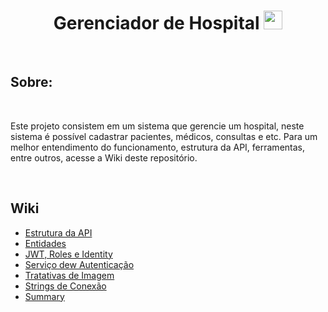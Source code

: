 <h1 align="center">Gerenciador de Hospital <img src="https://raw.githubusercontent.com/tomchen/stack-icons/master/logos/c-sharp.svg" width="30px"></h1>
<br/>

<h2>Sobre:</h2>
<br/>

<p>
	Este projeto consistem em um sistema que gerencie um hospital, neste sistema é possível cadastrar pacientes, médicos, consultas e etc.
	Para um melhor entendimento do funcionamento, estrutura da API, ferramentas, entre outros, acesse a Wiki deste repositório.
</p>
<br/>

<h2>Wiki</h2>
<ul>
	<li><a href="https://github.com/LuisFernandoPBPereira/GerenciadorHospital_CRUD_CSharp/wiki/Estrutura-da-API">Estrutura da API</a></li>
	<li><a href="https://github.com/LuisFernandoPBPereira/GerenciadorHospital_CRUD_CSharp/wiki/Entidades">Entidades</a></li>
	<li><a href="https://github.com/LuisFernandoPBPereira/GerenciadorHospital_CRUD_CSharp/wiki/JWT,-Roles-e-Identity">JWT, Roles e Identity</a></li>
	<li><a href="https://github.com/LuisFernandoPBPereira/GerenciadorHospital_CRUD_CSharp/wiki/Servi%C3%A7o-de-Autentica%C3%A7%C3%A3o">Serviço dew Autenticação</a></li>
	<li><a href="https://github.com/LuisFernandoPBPereira/GerenciadorHospital_CRUD_CSharp/wiki/Tratativas-de-Imagem">Tratativas de Imagem</a></li>
	<li><a href="https://github.com/LuisFernandoPBPereira/GerenciadorHospital_CRUD_CSharp/wiki/Strings-de-Conex%C3%A3o">Strings de Conexão</a></li>
	<li><a href="https://github.com/LuisFernandoPBPereira/GerenciadorHospital_CRUD_CSharp/wiki/Summary">Summary</a></li>
</ul>
